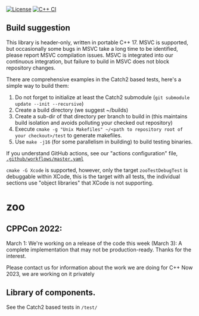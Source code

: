 [![License](https://img.shields.io/badge/license-MIT-blue.svg)](https://opensource.org/licenses/MIT)
[![C++ CI](https://github.com/thecppzoo/zoo/actions/workflows/master.yaml/badge.svg)](https://github.com/thecppzoo/zoo/actions/workflows/master.yaml)

## Build suggestion

This library is header-only, written in portable C++ 17.  MSVC is supported, but occasionally some bugs in MSVC take a long time to be identified, please report MSVC compilation issues.  MSVC is integrated into our continuous integration, but failure to build in MSVC does not block repository changes.

There are comprehensive examples in the Catch2 based tests, here's a simple way to build them:

1. Do not forget to initialize at least the Catch2 submodule (`git submodule update --init --recursive`)
2. Create a build directory (we suggest ~/builds)
3. Create a sub-dir of that directory per branch to build in (this maintains build isolation and avoids polluting your checked out repository)
4. Execute `cmake -g "Unix Makefiles" ~/<path to repository root of your checkout>/test` to generate makefiles.
5. Use `make -j16` (for some parallelism in building) to build testing binaries.

If you understand GitHub actions, see our "actions configuration" file, [`.github/workflows/master.yaml`](https://github.com/thecppzoo/zoo/blob/master/.github/workflows/master.yaml)

`cmake -G Xcode` is supported, however, only the target `zooTestDebugTest` is debuggable within XCode, this is the target with all tests, the individual sections use "object libraries" that XCode is not supporting.

# zoo

## CPPCon 2022:
March 1: We're working on a release of the code this week (March 3): A complete implementation that may not be production-ready.  Thanks for the interest.

Please contact us for information about the work we are doing for C++ Now 2023, we are working on it privately

## Library of components.

See the Catch2 based tests in
`/test/`
